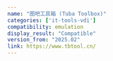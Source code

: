 ```yaml
---
name: "图吧工具箱 (Tuba Toolbox)"
categories: ['it-tools-vdi']
compatibility: emulation
display_result: "Compatible"
version_from: "2025.02"
link: https://www.tbtool.cn/
---
```

